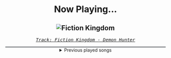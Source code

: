 <div align="center"> 
<h1>Now Playing...</h1>

![Fiction Kingdom](https://i.scdn.co/image/ab67616d00001e021c799e83c178f9b5b2c75fb2)
--
_<samp><a href="https://open.spotify.com/track/1nBmLEAutE4wFIllKhJp8g">Track: Fiction Kingdom - Demon Hunter</a></samp>_

<div style="border: 1px #4B5054 solid"></div>
<details>
  <summary>
    Previous played songs
  </summary>
  <table>
    <thead>
      <tr>
        <th>
          Artist
        </th>
        <th>
          Song
        </th>
        <th>
          Link
        </th>
      </tr>
    </thead>
    <tbody>
      <tr><td>Demon Hunter</td><td>Fiction Kingdom</td><td><a href="https://open.spotify.com/track/1nBmLEAutE4wFIllKhJp8g">https://open.spotify.com/track/1nBmLEAutE4wFIllKhJp8g</a></td></tr><tr><td>Richy Nix</td><td>Your Time Is Over</td><td><a href="https://open.spotify.com/track/4DedWAAfZrlbEBfaXrgD62">https://open.spotify.com/track/4DedWAAfZrlbEBfaXrgD62</a></td></tr><tr><td>All That Remains</td><td>If I'm Honest</td><td><a href="https://open.spotify.com/track/5QQQIzFQQUALQhU3ncB1d0">https://open.spotify.com/track/5QQQIzFQQUALQhU3ncB1d0</a></td></tr><tr><td>Ill Niño</td><td>What You Deserve</td><td><a href="https://open.spotify.com/track/2pbYZhE25xmIhEsISJbqLF">https://open.spotify.com/track/2pbYZhE25xmIhEsISJbqLF</a></td></tr><tr><td>Matthew West</td><td>Broken Things</td><td><a href="https://open.spotify.com/track/4v8GJxLdvUiN7R31cKcmNL">https://open.spotify.com/track/4v8GJxLdvUiN7R31cKcmNL</a></td></tr><tr><td>Shinedown</td><td>Asking for It</td><td><a href="https://open.spotify.com/track/3Tp7y0bLogDQsIO5tTTOH4">https://open.spotify.com/track/3Tp7y0bLogDQsIO5tTTOH4</a></td></tr><tr><td>Periphery</td><td>Reprise</td><td><a href="https://open.spotify.com/track/0RmSg18CUixmUHq5Ydqszr">https://open.spotify.com/track/0RmSg18CUixmUHq5Ydqszr</a></td></tr><tr><td>The Raven Age</td><td>Surrogate</td><td><a href="https://open.spotify.com/track/1NuxmVm3NykaYADimgML7v">https://open.spotify.com/track/1NuxmVm3NykaYADimgML7v</a></td></tr><tr><td>Micah Tyler</td><td>Soul Song</td><td><a href="https://open.spotify.com/track/5z3GwALzXJK84igthB2V3m">https://open.spotify.com/track/5z3GwALzXJK84igthB2V3m</a></td></tr><tr><td>Demon Hunter</td><td>Dead Flowers</td><td><a href="https://open.spotify.com/track/4im1m4RFW7m5REaVPTbTI3">https://open.spotify.com/track/4im1m4RFW7m5REaVPTbTI3</a></td></tr><tr><td>Machine Gun Kelly</td><td>Merry Go Round</td><td><a href="https://open.spotify.com/track/7k9rcsOLrZBzxIL4cyAipZ">https://open.spotify.com/track/7k9rcsOLrZBzxIL4cyAipZ</a></td></tr><tr><td>Volbeat</td><td>My Body</td><td><a href="https://open.spotify.com/track/7MueUI9DxVV5PReSaK4ecI">https://open.spotify.com/track/7MueUI9DxVV5PReSaK4ecI</a></td></tr><tr><td>Crown The Empire</td><td>Wake Me Up</td><td><a href="https://open.spotify.com/track/11462XLThSYmbSB1k7sBly">https://open.spotify.com/track/11462XLThSYmbSB1k7sBly</a></td></tr><tr><td>Hopsin</td><td>Forever Ill</td><td><a href="https://open.spotify.com/track/4KdCJDVnLODYyg69DGI1Hq">https://open.spotify.com/track/4KdCJDVnLODYyg69DGI1Hq</a></td></tr><tr><td>Blind Guardian</td><td>Prophecies</td><td><a href="https://open.spotify.com/track/1hn1yA6jDFeaAup2Q855zB">https://open.spotify.com/track/1hn1yA6jDFeaAup2Q855zB</a></td></tr><tr><td>Malrun</td><td>Black Rain</td><td><a href="https://open.spotify.com/track/6sMJu6UIlynyP8V9cermTD">https://open.spotify.com/track/6sMJu6UIlynyP8V9cermTD</a></td></tr><tr><td>Days Of Jupiter</td><td>Follow</td><td><a href="https://open.spotify.com/track/3He2VViMWC4sorXkNwNAtB">https://open.spotify.com/track/3He2VViMWC4sorXkNwNAtB</a></td></tr><tr><td>Adrian Von Ziegler</td><td>Fable</td><td><a href="https://open.spotify.com/track/7oXqz75LxNjo3bVbSq84hu">https://open.spotify.com/track/7oXqz75LxNjo3bVbSq84hu</a></td></tr><tr><td>Matty Mullins</td><td>You Can</td><td><a href="https://open.spotify.com/track/6IpOfwnfsKyQueAkXaD3vx">https://open.spotify.com/track/6IpOfwnfsKyQueAkXaD3vx</a></td></tr><tr><td>Disturbed</td><td>Remember</td><td><a href="https://open.spotify.com/track/3i8TstjJck3vHAohHEfgCh">https://open.spotify.com/track/3i8TstjJck3vHAohHEfgCh</a></td></tr>
    </tbody>
  </table>
</details>

</div>
